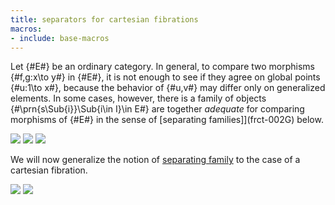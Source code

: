 ```yaml
---
title: separators for cartesian fibrations
macros:
- include: base-macros
---
```


Let {#E#} be an ordinary category. In general,
to compare two morphisms {#f,g:x\to y#} in {#E#}, it is not enough to see if they agree on global points {#u:1\to x#}, because the behavior of {#u,v#} may differ only on generalized elements. In some cases, however, there is a family of objects {#\prn{s\Sub{i}}\Sub{i\in I}\in E#} are together *adequate* for comparing morphisms of {#E#} in the sense of [separating families]](frct-002G) below.

![](frct-002G)
![](frct-003L)
![](frct-002F)

We will now generalize the notion of [separating family](frct-002G) to the case of a cartesian fibration.

![](frct-002I)
![](frct-002H)
